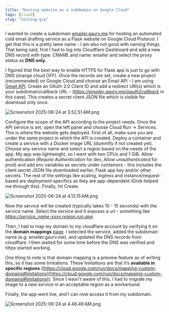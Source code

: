 ```yaml
---
title: "Hosting website as a subdomain on Google Cloud"
tags: [cloud]
slug: "hosting-gcp"
---
```


I wanted to create a subdomain [emailer.gaurv.me](http://emailer.gaurv.me) for hosting an automated cold email drafting service as a Flask website on Google Cloud Protocol. I get that this is a pretty lame name - I am also not good with naming things. That being said, first I had to log into Cloudflare Dashboard and add a new DNS record with type: CNAME and name: emailer and select the proxy status as **DNS only.**

I figured that the best way to enable HTTPS for Flask app is just to go with DNS (orange cloud OFF). Once the records are set, create a new project (recommended) on Google Cloud and choose an Email API - I am using [Gmail API](https://console.cloud.google.com/apis/library/gmail.googleapis.com). Create an OAuth 2.0 Client ID and add a redirect URI(s) which is your subdomain/callback URL - (*https://emailer.gaurv.me/oauth2callback* in this case). This creates a secret client JSON file which is visible for download only once.

![Screenshot 2025-06-24 at 3.52.51 AM.png](https://pub-91e1a485198740aabff1705e89606dc3.r2.dev/hosting-gcp/Screenshot%202025-06-24%20at%203.52.51%E2%80%AFAM.png)

Configure the scope of the API according to the project needs. Once the API service is set, open the left panel and choose Cloud Run → Services. This is where the website gets deployed. First of all, make sure you are under the same project in which the API is created. Deploy a container and create a service with a Docker image URL (dummify if not created yet). Choose any service name and select a region based on the needs of the app. My app was lightweight, so I went with two CPUs and 1 GiB. Allow authentication (*Require Authentication* for dev, *Allow unauthenticated* for prod) and add env variables as secrets under containers - this includes the client secret JSON file downloaded earlier, Flask app key and/or other secrets. The rest of the settings like scaling, ingress and instance/request-based are deployment specifics as they are app-dependent (Grok helped me through this). Finally, hit Create. 

![Screenshot 2025-06-24 at 4.13.15 AM.png](https://pub-91e1a485198740aabff1705e89606dc3.r2.dev/hosting-gcp/Screenshot%202025-06-24%20at%204.13.15%E2%80%AFAM.png)

Now the service will be created (typically takes 10 - 15 seconds) with the service name. Select the service and it exposes a url - something like *https://service_name-xxxx.region.run.app*

Then, I had to map my domain to my cloudflare account by verifying it on the **domain mappings** [page](https://console.cloud.google.com/run/domains). I selected the service, added the subdomain name (e.g. emailer.gaurv.me), and updated the DNS records from cloudflare. I then waited for some time before the DNS was verified and https started working.

One thing to note is that domain mapping is a preview feature as of writing this, so it has some limitations. These limitations are that it’s **available in specific regions** ([https://cloud.google.com/run/docs/mapping-custom-domains#limitations](https://cloud.google.com/run/docs/mapping-custom-domains#limitations)). Since I wasn’t aware of this, I had to migrate my image to a new service in an acceptable region as a workaround.

Finally, the app went live, and I can now access it from my subdomain.

![Screenshot 2025-06-24 at 4.46.49 AM.png](https://pub-91e1a485198740aabff1705e89606dc3.r2.dev/hosting-gcp/Screenshot%202025-06-24%20at%204.46.49%E2%80%AFAM.png)
